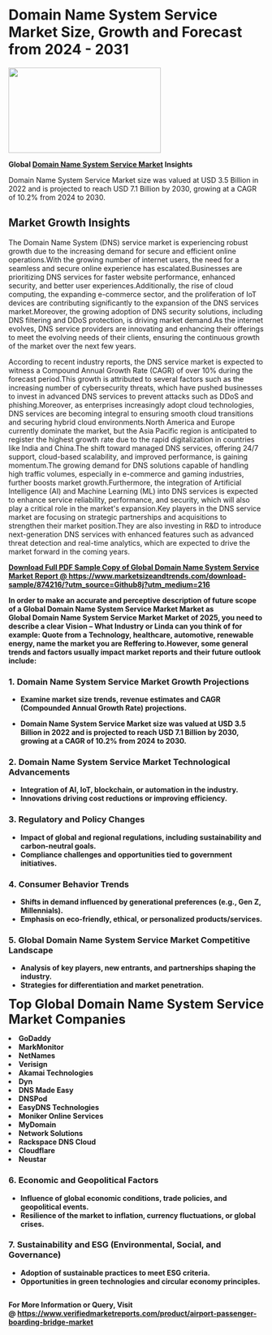 <H1>Domain Name System Service Market Size, Growth and Forecast from 2024 - 2031</H1><img class="aligncenter size-medium wp-image-584254" src="https://thirdeyenews.in/wp-content/uploads/2024/09/Global-Market-Research-300x168.jpeg" alt="" width="300" height="168" /><p><strong>Global&nbsp;<a href="https://www.marketsizeandtrends.com/download-sample/874216/?utm_source=Github8j?utm_medium=216">Domain Name System Service Market</a> Insights</strong></p><p>Domain Name System Service Market size was valued at USD 3.5 Billion in 2022 and is projected to reach USD 7.1 Billion by 2030, growing at a CAGR of 10.2% from 2024 to 2030.</p><p><h2>Market Growth Insights</h2> <p>The Domain Name System (DNS) service market is experiencing robust growth due to the increasing demand for secure and efficient online operations.With the growing number of internet users, the need for a seamless and secure online experience has escalated.Businesses are prioritizing DNS services for faster website performance, enhanced security, and better user experiences.Additionally, the rise of cloud computing, the expanding e-commerce sector, and the proliferation of IoT devices are contributing significantly to the expansion of the DNS services market.Moreover, the growing adoption of DNS security solutions, including DNS filtering and DDoS protection, is driving market demand.As the internet evolves, DNS service providers are innovating and enhancing their offerings to meet the evolving needs of their clients, ensuring the continuous growth of the market over the next few years.</p> <p><strong><a href="#"></a></strong></p> <p>According to recent industry reports, the DNS service market is expected to witness a Compound Annual Growth Rate (CAGR) of over 10% during the forecast period.This growth is attributed to several factors such as the increasing number of cybersecurity threats, which have pushed businesses to invest in advanced DNS services to prevent attacks such as DDoS and phishing.Moreover, as enterprises increasingly adopt cloud technologies, DNS services are becoming integral to ensuring smooth cloud transitions and securing hybrid cloud environments.North America and Europe currently dominate the market, but the Asia Pacific region is anticipated to register the highest growth rate due to the rapid digitalization in countries like India and China.The shift toward managed DNS services, offering 24/7 support, cloud-based scalability, and improved performance, is gaining momentum.The growing demand for DNS solutions capable of handling high traffic volumes, especially in e-commerce and gaming industries, further boosts market growth.Furthermore, the integration of Artificial Intelligence (AI) and Machine Learning (ML) into DNS services is expected to enhance service reliability, performance, and security, which will also play a critical role in the market's expansion.Key players in the DNS service market are focusing on strategic partnerships and acquisitions to strengthen their market position.They are also investing in R&D to introduce next-generation DNS services with enhanced features such as advanced threat detection and real-time analytics, which are expected to drive the market forward in the coming years.</p> <p><strong><a href="#"></p><p><span class=""><strong>Download Full PDF Sample Copy of Global Domain Name System Service Market Report</strong> @ <a href="https://www.marketsizeandtrends.com/download-sample/874216/?utm_source=Github8j?utm_medium=216" target="_blank">https://www.marketsizeandtrends.com/download-sample/874216/?utm_source=Github8j?utm_medium=216</a></span></p><p>In order to make an accurate and perceptive description of future scope of a Global&nbsp;Domain Name System Service Market Market as Global&nbsp;Domain Name System Service Market Market of 2025, you need to describe a clear Vision &ndash; What Industry or Linda can you think of for example: Quote from a Technology, healthcare, automotive, renewable energy, name the market you are Reffering to.However, some general trends and factors usually impact market reports and their future outlook include:</p><h3>1.&nbsp;<strong>Domain Name System Service Market Growth Projections</strong></h3><ul><li>Examine market size trends, revenue estimates and CAGR (Compounded Annual Growth Rate) projections.</li><li><p>Domain Name System Service Market size was valued at USD 3.5 Billion in 2022 and is projected to reach USD 7.1 Billion by 2030, growing at a CAGR of 10.2% from 2024 to 2030.</p></li></ul><h3>2.&nbsp;<strong>Domain Name System Service Market Technological Advancements</strong></h3><ul><li>Integration of AI, IoT, blockchain, or automation in the industry.</li><li>Innovations driving cost reductions or improving efficiency.</li></ul><h3>3.&nbsp;<strong>Regulatory and Policy Changes</strong></h3><ul><li>Impact of global and regional regulations, including sustainability and carbon-neutral goals.</li><li>Compliance challenges and opportunities tied to government initiatives.</li></ul><h3>4.&nbsp;<strong>Consumer Behavior Trends</strong></h3><ul><li>Shifts in demand influenced by generational preferences (e.g., Gen Z, Millennials).</li><li>Emphasis on eco-friendly, ethical, or personalized products/services.</li></ul><h3>5.&nbsp;<strong>Global Domain Name System Service Market Competitive Landscape</strong></h3><ul><li>Analysis of key players, new entrants, and partnerships shaping the industry.</li><li>Strategies for differentiation and market penetration.</li></ul><p data-pm-slice="1 1 []"><span style="color: inherit; font-family: inherit; font-size: 25px;">Top Global Domain Name System Service Market Companies</span></p><div class="" data-test-id=""><p><li>GoDaddy</li><li> MarkMonitor</li><li> NetNames</li><li> Verisign</li><li> Akamai Technologies</li><li> Dyn</li><li> DNS Made Easy</li><li> DNSPod</li><li> EasyDNS Technologies</li><li> Moniker Online Services</li><li> MyDomain</li><li> Network Solutions</li><li> Rackspace DNS Cloud</li><li> Cloudflare</li><li> Neustar</li></p></div><h3>6.&nbsp;<strong>Economic and Geopolitical Factors</strong></h3><ul><li>Influence of global economic conditions, trade policies, and geopolitical events.</li><li>Resilience of the market to inflation, currency fluctuations, or global crises.</li></ul><h3>7.&nbsp;<strong>Sustainability and ESG (Environmental, Social, and Governance)</strong></h3><ul><li>Adoption of sustainable practices to meet ESG criteria.</li><li>Opportunities in green technologies and circular economy principles.</li></ul><h2><strong style="font-size: 14px;">For More Information or Query, Visit @&nbsp;</strong><a style="background-color: #ffffff; font-size: 14px;" href="https://www.marketsizeandtrends.com/report/domain-name-system-service-market/" target="_blank">https://www.verifiedmarketreports.com/product/airport-passenger-boarding-bridge-market</a></h2>